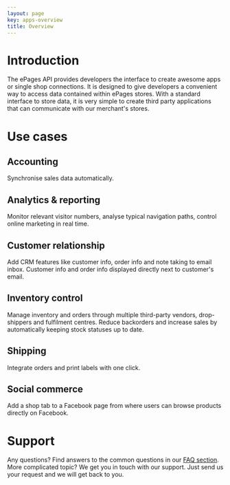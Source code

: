 ```yaml
---
layout: page
key: apps-overview
title: Overview
---
```


# Introduction

The ePages API provides developers the interface to create awesome apps or single shop connections. It is designed to give developers a convenient way to access data contained within ePages stores. With a standard interface to store data, it is very simple to create third party applications that can communicate with our merchant's stores.

# Use cases

## Accounting
Synchronise sales data automatically.

## Analytics & reporting
Monitor relevant visitor numbers, analyse typical navigation paths, control online marketing in real time.

## Customer relationship
Add CRM features like customer info, order info and note taking to email inbox. Customer info and order info displayed directly next to customer's email.

## Inventory control
Manage inventory and orders through multiple third-party vendors, drop-shippers and fulfilment centres. Reduce backorders and increase sales by automatically keeping stock statuses up to date.

## Shipping
Integrate orders and print labels with one click.

## Social commerce
Add a shop tab to a Facebook page from where users can browse products directly on Facebook.

# Support

Any questions? Find answers to the common questions in our [FAQ section](page:faq). More complicated topic? We get you in touch with our support. Just send us your request and we will get back to you.
